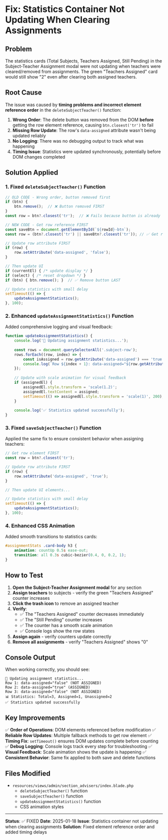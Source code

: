 # Fix: Statistics Container Not Updating When Clearing Assignments

## Problem
The statistics cards (Total Subjects, Teachers Assigned, Still Pending) in the Subject-Teacher Assignment modal were not updating when teachers were cleared/removed from assignments. The green "Teachers Assigned" card would still show "2" even after clearing both assigned teachers.

## Root Cause
The issue was caused by **timing problems and incorrect element reference order** in the `deleteSubjectTeacher()` function:

1. **Wrong Order**: The delete button was removed from the DOM **before** getting the row element reference, causing `btn.closest('tr')` to fail
2. **Missing Row Update**: The row's `data-assigned` attribute wasn't being updated reliably
3. **No Logging**: There was no debugging output to track what was happening
4. **Timing Issue**: Statistics were updated synchronously, potentially before DOM changes completed

## Solution Applied

### 1. Fixed `deleteSubjectTeacher()` Function
```javascript
// OLD CODE - Wrong order, button removed first
if (btn) {
    btn.remove();  // ❌ Button removed FIRST
}
const row = btn?.closest('tr');  // ❌ Fails because button is already removed!

// NEW CODE - Get row reference FIRST
const saveBtn = document.getElementById(`${rowId}-btn`);
const row = (btn?.closest('tr') || saveBtn?.closest('tr')); // ✅ Get row BEFORE removing button

// Update row attribute FIRST
if (row) {
    row.setAttribute('data-assigned', 'false');
}

// Then update UI
if (currentEl) { /* update display */ }
if (select) { /* reset dropdown */ }
if (btn) { btn.remove(); }  // ✅ Remove button LAST

// Update statistics with small delay
setTimeout(() => {
    updateAssignmentStatistics();
}, 100);
```

### 2. Enhanced `updateAssignmentStatistics()` Function
Added comprehensive logging and visual feedback:

```javascript
function updateAssignmentStatistics() {
    console.log('🔄 Updating assignment statistics...');
    
    const rows = document.querySelectorAll('.subject-row');
    rows.forEach((row, index) => {
        const isAssigned = row.getAttribute('data-assigned') === 'true';
        console.log(`Row ${index + 1}: data-assigned="${row.getAttribute('data-assigned')}" (${isAssigned ? 'ASSIGNED' : 'NOT ASSIGNED'})`);
    });
    
    // Update with scale animation for visual feedback
    if (assignedEl) {
        assignedEl.style.transform = 'scale(1.2)';
        assignedEl.textContent = assigned;
        setTimeout(() => assignedEl.style.transform = 'scale(1)', 200);
    }
    
    console.log('✅ Statistics updated successfully');
}
```

### 3. Fixed `saveSubjectTeacher()` Function
Applied the same fix to ensure consistent behavior when assigning teachers:

```javascript
// Get row element FIRST
const row = btn?.closest('tr');

// Update row attribute FIRST
if (row) {
    row.setAttribute('data-assigned', 'true');
}

// Then update UI elements...

// Update statistics with small delay
setTimeout(() => {
    updateAssignmentStatistics();
}, 100);
```

### 4. Enhanced CSS Animation
Added smooth transitions to statistics cards:

```css
#assignmentStats .card-body h3 {
    animation: countUp 0.5s ease-out;
    transition: all 0.3s cubic-bezier(0.4, 0, 0.2, 1);
}
```

## How to Test

1. **Open the Subject-Teacher Assignment modal** for any section
2. **Assign teachers** to subjects - verify the green "Teachers Assigned" counter increases
3. **Click the trash icon** to remove an assigned teacher
4. **Verify**:
   - ✅ The "Teachers Assigned" counter decreases immediately
   - ✅ The "Still Pending" counter increases
   - ✅ The counter has a smooth scale animation
   - ✅ Console logs show the row states
5. **Assign again** - verify counters update correctly
6. **Remove all assignments** - verify "Teachers Assigned" shows "0"

## Console Output
When working correctly, you should see:
```
🔄 Updating assignment statistics...
Row 1: data-assigned="false" (NOT ASSIGNED)
Row 2: data-assigned="true" (ASSIGNED)
Row 3: data-assigned="false" (NOT ASSIGNED)
📊 Statistics: Total=3, Assigned=1, Unassigned=2
✅ Statistics updated successfully
```

## Key Improvements

✅ **Order of Operations**: DOM elements referenced before modification
✅ **Reliable Row Updates**: Multiple fallback methods to get row element
✅ **Timing Fix**: `setTimeout()` ensures DOM updates complete before counting
✅ **Debug Logging**: Console logs track every step for troubleshooting
✅ **Visual Feedback**: Scale animation shows the update is happening
✅ **Consistent Behavior**: Same fix applied to both save and delete functions

## Files Modified
- `resources/views/admin/section_advisers/index.blade.php`
  - `deleteSubjectTeacher()` function
  - `saveSubjectTeacher()` function
  - `updateAssignmentStatistics()` function
  - CSS animation styles

---

**Status**: ✅ FIXED
**Date**: 2025-01-18
**Issue**: Statistics container not updating when clearing assignments
**Solution**: Fixed element reference order and added timing delays
